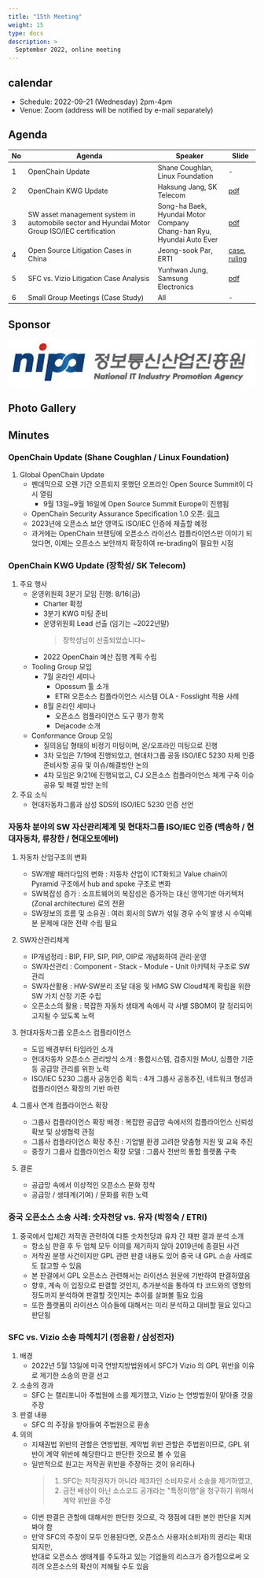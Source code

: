 ```yaml
---
title: "15th Meeting"
weight: 15
type: docs
description: >
  September 2022, online meeting
---
```


## calendar

* Schedule: 2022-09-21 (Wednesday) 2pm-4pm
* Venue: Zoom (address will be notified by e-mail separately)

## Agenda
| No | Agenda | Speaker | Slide |
|----|-----------------|------|------|
| 1 | OpenChain Update | Shane Coughlan, Linux Foundation | - |
| 2 | OpenChain KWG Update | Haksung Jang, SK Telecom | [pdf](OpenChain_Korea_update_20220921.pdf) |
| 3 | SW asset management system in automobile sector and Hyundai Motor Group ISO/IEC certification | Song-ha Baek, Hyundai Motor Company  <br>Chang-han Ryu, Hyundai Auto Ever | [pdf](220826_현대자동차그룹_오픈소스%20컴플라이언스_F.pdf) |
| 4 | Open Source Litigation Cases in China | Jeong-sook Par, ERTI| [case]([오픈소스_소송사례_분석1]_数字天堂_v._柚子_20220726-R2(Linux_China_의견_번역).pdf), [ruling]([오픈소스_소송사례_분석1]_숫자천당_v._유자(판결문%20번역)-20220902.pdf) |
| 5 | SFC vs. Vizio Litigation Case Analysis | Yunhwan Jung, Samsung Electronics | [pdf](SFC_vs_Vizio_파헤치기_오픈체인KWG_220921.pdf) |
| 6 | Small Group Meetings (Case Study) | All | - |


## Sponsor
![nipa](./nipg-logo.png)

## Photo Gallery


## Minutes
### OpenChain Update (Shane Coughlan / Linux Foundation)
1. Global OpenChain Update
    - 펜데믹으로 오랜 기간 오픈되지 못했던 오프라인 Open Source Summit이 다시 열림
      - 9월 13일~9월 16일에 Open Source Summit Europe이 진행됨
    - OpenChain Security Assurance Specification 1.0 오픈: [링크](https://www.openchainproject.org/featured/2022/09/22/openchain-security-assurance-specification-1-0-now-available)
    - 2023년에 오픈소스 보안 영역도 ISO/IEC 인증에 제출할 예정
    - 과거에는 OpenChain 브랜딩에 오픈소스 라이선스 컴플라이언스만 이야기 되었다면, 이제는 오픈소스 보안까지 확장하여 re-brading이 필요한 시점


### OpenChain KWG Update (장학성/ SK Telecom)
1. 주요 행사
    - 운영위원회 3분기 모임 진행: 8/16(금)
        - Charter 확정
        - 3분기 KWG 미팅 준비
        - 운영위원회 Lead 선출 (임기는 ~2022년말) 
          > 장학성님이 선출되었습니다~
        - 2022 OpenChain 예산 집행 계획 수립
    - Tooling Group 모임
        - 7월 온라인 세미나
          - Opossum 툴 소개
          - ETRI 오픈소스 컴플라이언스 시스템 OLA - Fosslight 적용 사례
        - 8월 온라인 세미나
          - 오픈소스 컴플라이언스 도구 평가 항목
          - Dejacode 소개
    - Conformance Group 모임
        - 질의응답 형태의 비정기 미팅이며, 온/오프라인 미팅으로 진행
        - 3차 모임은 7/19에 진행되었고, 현대차그룹 공동 ISO/IEC 5230 자체 인증 준비사항 공유 및 이슈/해결방안 논의
        - 4차 모임은 9/21에 진행되었고, CJ 오픈소스 컴플라이언스 체계 구축 이슈 공유 및 해결 방안 논의
2. 주요 소식
      - 현대자동차그룹과 삼성 SDS의 ISO/IEC 5230 인증 선언

### 자동차 분야의 SW 자산관리체계 및 현대차그룹 ISO/IEC 인증 (백송하 / 현대자동차, 류창한 / 현대오토에버)
1. 자동차 산업구조의 변화
      - SW개발 패러다임의 변화 : 자동차 산업이 ICT화되고 Value chain이 Pyramid 구조에서 hub and spoke 구조로 변화
      - SW복잡성 증가 : 소프트웨어의 복잡성은 증가하는 대신 영역기반 아키텍처(Zonal architecture) 로의 전환
      - SW정보의 흐름 및 소유권 : 여러 회사의 SW가 섞일 경우 수익 발생 시 수익배분 문제에 대한 전략 수립 필요
 
2. SW자산관리체계
    - IP개념정리 : BIP, FIP, SIP, PIP, OIP로 개념화하여 관리·운영
    - SW자산관리 : Component - Stack - Module - Unit 아키텍처 구조로 SW관리
    - SW자산활용 : HW-SW분리 조달 대응 및 HMG SW Cloud체계 확립을 위한 SW 가치 산정 기준 수립
    - 오픈소스의 활용 : 복잡한 자동차 생태계 속에서 각 사별 SBOM이 잘 정리되어 고지될 수 있도록 노력
 
3. 현대자동차그룹 오픈소스 컴플라이언스
    - 도입 배경부터 타임라인 소개 
    - 현대자동차 오픈소스 관리방식 소개 : 통합시스템, 검증지원 MoU, 심플한 기준 등 공급망 관리를 위한 노력
    - ISO/IEC 5230 그룹사 공동인증 획득 : 4개 그룹사 공동추진, 네트워크 형성과 컴플라이언스 확장의 기반 마련
 
4. 그룹사 연계 컴플라이언스 확장
    - 그룹사 컴플라이언스 확장 배경 : 복잡한 공급망 속에서의 컴플라이언스 신뢰성 확보 및 상생협력 관점
    - 그룹사 컴플라이언스 확장 추진 : 기업별 환경 고려한 맞춤형 지원 및 교육 추진
    - 중장기 그룹사 컴플라이언스 확장 모델 : 그룹사 전반의 통합 플랫폼 구축
 
5. 결론 
    - 공급망 속에서 이상적인 오픈소스 문화 정착
    - 공급망 / 생태계(기여) / 문화를 위한 노력

### 중국 오픈소스 소송 사례: 숫자천당 vs. 유자 (박정숙 / ETRI)
1. 중국에서 업체간 저작권 관련하여 다툰 숫자천당과 유자 간 재판 결과 분석 소개
    - 항소심 판결 후 두 업체 모두 이의를 제기하지 않아 2019년에 종결된 사건
    - 저작권 분쟁 사건이지만 GPL 관련 판결 내용도 있어 중국 내 GPL 소송 사례로도 참고할 수 있음
    - 본 판결에서 GPL 오픈소스 관련해서는 라이선스 원문에 기반하여 판결하였음
    - 향후, 계속 이 입장으로 판결할 것인지, 추가분석을 통하여 타 코드와의 영향의 정도까지 분석하여 판결할 것인지는 추이를 살펴볼 필요 있음
    - 또한 플랫폼의 라이선스 이슈들에 대해서는 미리 분석하고 대비할 필요 있다고 판단됨

### SFC vs. Vizio 소송 파헤치기 (정윤환 / 삼성전자)
1. 배경
    - 2022년 5월 13일에 미국 연방지방법원에서 SFC가 Vizio 의 GPL 위반을 이유로 제기한 소송의 판결 선고
2. 소송의 경과
    - SFC 는 캘리포니아 주법원에 소를 제기했고, Vizio 는 연방법원이 맡아줄 것을 주장 
3. 판결 내용
    - SFC 의 주장을 받아들여 주법원으로 환송 
4. 의의 
    - 지재권법 위반의 관할은 연방법원, 계약법 위반 관할은 주법원이므로, GPL 위반이 계약 위반에 해당한다고 판단한 것으로 볼 수 있음 
    - 일반적으로 원고는 저작권 위반을 주장하는 것이 유리하나
      > 1) SFC는 저작권자가 아니라 제3자인 소비자로서 소송을 제기하였고,
      > 2) 금전 배상이 아닌 소스코드 공개라는 "특정이행"을 청구하기 위해서 계약 위반을 주장
    - 이번 판결은 관할에 대해서만 판단한 것으로, 각 쟁점에 대한 본안 판단을 지켜봐야 함
    - 만약 SFC의 주장이 모두 인용된다면, 오픈소스 사용자(소비자)의 권리는 확대되지만, <br> 반대로 오픈소스 생태계를 주도하고 있는 기업들의 리스크가 증가함으로써 오히려 오픈소스의 확산이 저해될 수도 있음  

